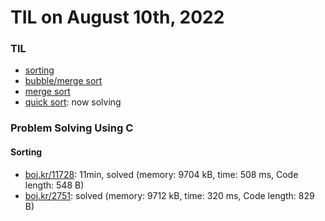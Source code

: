 # **TIL on August 10th, 2022**
### TIL
- [sorting](../../../Computer%20Science/Algorithm/sort-i-08-09-2022.md)
- [bubble/merge sort](../../../Computer%20Science/Algorithm/sort-08-09-2022.cpp)
- [merge sort](../../../Computer%20Science/Algorithm/merge-sort-08-10-2022.cpp)
- [quick sort](../../../Computer%20Science/Algorithm/quick-sort-08-10-2022.cpp): now solving

### Problem Solving Using C
#### Sorting
- [boj.kr/11728](../../../Problem%20Solving/boj/Sorting/11728-08-10-2022.cpp): 11min, solved (memory: 9704 kB, time: 508 ms, Code length: 548 B)
- [boj.kr/2751](../../../Problem%20Solving/boj/Sorting/2751-08-10-2022.cpp): solved (memory: 9712 kB, time: 320 ms, Code length: 829 B)